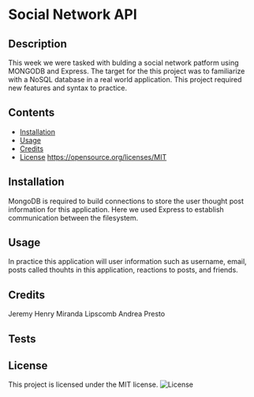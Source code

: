 # Social Network API
## Description
This week we were tasked with bulding a social network patform using MONGODB and Express. The target for the this project was to familiarize with a NoSQL database in a real world application. This project required new features and syntax to practice.
## Contents
- [Installation](#Installation)
- [Usage](#Usage)
- [Credits](#Credits)
- [License](#License)
https://opensource.org/licenses/MIT
## Installation
MongoDB is required to build connections to store the user thought post information for this application. Here we used Express to establish communication between the filesystem.
## Usage
In practice this application will user information such as username, email, posts called thouhts in this application, reactions to posts, and friends. 
## Credits
Jeremy Henry
Miranda Lipscomb
Andrea Presto
## Tests

## License

  This project is licensed under the MIT license.
![License](https://img.shields.io/badge/License-MIT-brightgreen.svg)
